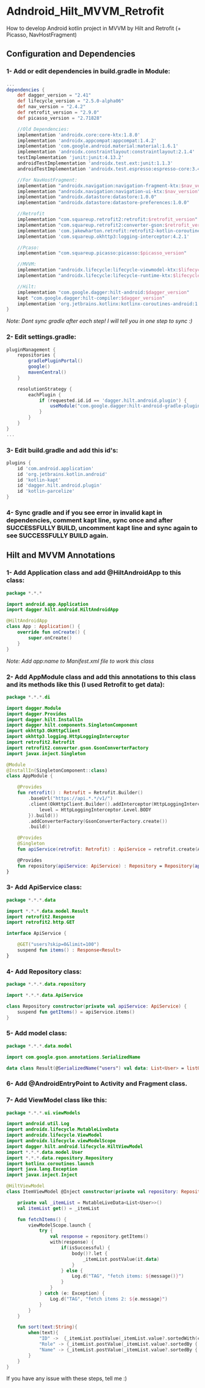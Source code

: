 # Adndroid_Hilt_MVVM_Retrofit
How to develop Android kotlin project in MVVM by Hilt and Retrofit (+ Picasso, NavHostFragment)

## Configuration and Dependencies
### 1- Add or edit dependencies in build.gradle in Module:

```groovy
...
dependencies {
    def dagger_version = "2.41"
    def lifecycle_version = "2.5.0-alpha06"
    def nav_version = "2.4.2"
    def retrofit_version = "2.9.0"
    def picasso_version = "2.71828"

    //Old Dependencies:
    implementation 'androidx.core:core-ktx:1.8.0'
    implementation 'androidx.appcompat:appcompat:1.4.2'
    implementation 'com.google.android.material:material:1.6.1'
    implementation 'androidx.constraintlayout:constraintlayout:2.1.4'
    testImplementation 'junit:junit:4.13.2'
    androidTestImplementation 'androidx.test.ext:junit:1.1.3'
    androidTestImplementation 'androidx.test.espresso:espresso-core:3.4.0'

    //For NavHostFragment:
    implementation "androidx.navigation:navigation-fragment-ktx:$nav_version"
    implementation "androidx.navigation:navigation-ui-ktx:$nav_version"
    implementation "androidx.datastore:datastore:1.0.0"
    implementation "androidx.datastore:datastore-preferences:1.0.0"

    //Retrofit
    implementation "com.squareup.retrofit2:retrofit:$retrofit_version"
    implementation "com.squareup.retrofit2:converter-gson:$retrofit_version"
    implementation 'com.jakewharton.retrofit:retrofit2-kotlin-coroutines-adapter:0.9.2'
    implementation 'com.squareup.okhttp3:logging-interceptor:4.2.1'

    //Pcaso:
    implementation "com.squareup.picasso:picasso:$picasso_version"

    //MVVM:
    implementation "androidx.lifecycle:lifecycle-viewmodel-ktx:$lifecycle_version"
    implementation "androidx.lifecycle:lifecycle-runtime-ktx:$lifecycle_version"

    //Hilt:
    implementation "com.google.dagger:hilt-android:$dagger_version"
    kapt "com.google.dagger:hilt-compiler:$dagger_version"
    implementation 'org.jetbrains.kotlinx:kotlinx-coroutines-android:1.6.0'
}
```
*Note: Dont sync gradle after each step! I will tell you in one step to sync :)*

### 2- Edit settings.gradle:
```groovy
pluginManagement {
    repositories {
        gradlePluginPortal()
        google()
        mavenCentral()
    }

    resolutionStrategy {
        eachPlugin {
            if (requested.id.id == 'dagger.hilt.android.plugin') {
                useModule("com.google.dagger:hilt-android-gradle-plugin:2.38.1")
            }
        }
    }
}
...
```

### 3- Edit build.gradle and add this id's:
```groovy
plugins {
    id 'com.android.application'
    id 'org.jetbrains.kotlin.android'
    id 'kotlin-kapt'
    id 'dagger.hilt.android.plugin'
    id 'kotlin-parcelize'
}
```

### 4- Sync gradle and if you see error in invalid kapt in dependencies, comment kapt line, sync once and after SUCCESSFULLY BUILD, uncomment kapt line and sync again to see SUCCESSFULLY BUILD again.


## Hilt and MVVM Annotations
### 1- Add Application class and add @HiltAndroidApp to this class:
```kotlin
package *.*.*

import android.app.Application
import dagger.hilt.android.HiltAndroidApp

@HiltAndroidApp
class App : Application() {
    override fun onCreate() {
        super.onCreate()
    }
}
```
*Note: Add app:name to Manifest.xml file to work this class*

### 2- Add AppModule class and add this annotations to this class and its methods like this (I used Retrofit to get data):
```kotlin
package *.*.*.di

import dagger.Module
import dagger.Provides
import dagger.hilt.InstallIn
import dagger.hilt.components.SingletonComponent
import okhttp3.OkHttpClient
import okhttp3.logging.HttpLoggingInterceptor
import retrofit2.Retrofit
import retrofit2.converter.gson.GsonConverterFactory
import javax.inject.Singleton

@Module
@InstallIn(SingletonComponent::class)
class AppModule {

    @Provides
    fun retrofit() : Retrofit = Retrofit.Builder()
        .baseUrl("https://api.*.*/v1/")
        .client(OkHttpClient.Builder().addInterceptor(HttpLoggingInterceptor().apply {
            level = HttpLoggingInterceptor.Level.BODY
        }).build())
        .addConverterFactory(GsonConverterFactory.create())
        .build()

    @Provides
    @Singleton
    fun apiService(retrofit: Retrofit) : ApiService = retrofit.create(ApiService :: class.java)

    @Provides
    fun repository(apiService: ApiService) : Repository = Repository(apiService)
}
```

### 3- Add ApiService class:
```kotlin
package *.*.*.data

import *.*.*.data.model.Result
import retrofit2.Response
import retrofit2.http.GET

interface ApiService {

    @GET("users?skip=0&limit=100")
    suspend fun items() : Response<Result>
}
```

### 4- Add Repository class:
```kotlin
package *.*.*.data.repository

import *.*.*.data.ApiService

class Repository constructor(private val apiService: ApiService) {
    suspend fun getItems() = apiService.items()
}
```

### 5- Add model class:
```kotlin
package *.*.*.data.model

import com.google.gson.annotations.SerializedName

data class Result(@SerializedName("users") val data: List<User> = listOf())
```

### 6- Add @AndroidEntryPoint to Activity and Fragment class.

### 7- Add ViewModel class like this:
```kotlin
package *.*.*.ui.viewModels

import android.util.Log
import androidx.lifecycle.MutableLiveData
import androidx.lifecycle.ViewModel
import androidx.lifecycle.viewModelScope
import dagger.hilt.android.lifecycle.HiltViewModel
import *.*.*.data.model.User
import *.*.*.data.repository.Repository
import kotlinx.coroutines.launch
import java.lang.Exception
import javax.inject.Inject

@HiltViewModel
class ItemViewModel @Inject constructor(private val repository: Repository) : ViewModel() {

    private val _itemList = MutableLiveData<List<User>>()
    val itemList get() = _itemList

    fun fetchItems() {
        viewModelScope.launch {
            try {
                val response = repository.getItems()
                with(response) {
                    if(isSuccessful) {
                        body()?.let {
                            _itemList.postValue(it.data)
                        }
                    } else {
                        Log.d("TAG", "fetch items: ${message()}")
                    }
                }
            } catch (e: Exception) {
                Log.d("TAG", "fetch items 2: ${e.message}")
            }
        }
    }

    fun sort(text:String){
        when(text){
            "ID" ->  {_itemList.postValue(_itemList.value?.sortedWith(compareBy { data-> data.id}))}
            "Role" -> {_itemList.postValue(_itemList.value?.sortedBy { data-> data.role})}
            "Name" -> {_itemList.postValue(_itemList.value?.sortedBy { data-> data.name})}
        }
    }
}
```

If you have any issue with these steps, tell me :)
